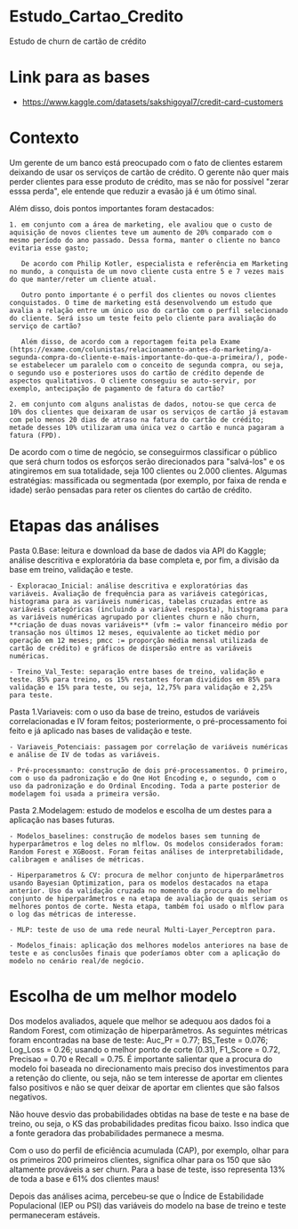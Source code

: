 # Estudo_Cartao_Credito

Estudo de churn de cartão de crédito

# Link para as bases

- https://www.kaggle.com/datasets/sakshigoyal7/credit-card-customers

# Contexto

Um gerente de um banco está preocupado com o fato de clientes estarem deixando de usar os serviços de cartão de crédito. O gerente não quer mais perder clientes para esse produto de crédito, mas se não for possível "zerar esssa perda", ele entende que reduzir a evasão já é um ótimo sinal. 

Além disso, dois pontos importantes foram destacados: 
    
    1. em conjunto com a área de marketing, ele avaliou que o custo de aquisição de novos clientes teve um aumento de 20% comparado com o mesmo período do ano passado. Dessa forma, manter o cliente no banco evitaria esse gasto;
       
       De acordo com Philip Kotler, especialista e referência em Marketing no mundo, a conquista de um novo cliente custa entre 5 e 7 vezes mais do que manter/reter um cliente atual.

       Outro ponto importante é o perfil dos clientes ou novos clientes conquistados. O time de marketing está desenvolvendo um estudo que avalia a relação entre um único uso do cartão com o perfil selecionado do cliente. Será isso um teste feito pelo cliente para avaliação do serviço de cartão? 
       
       Além disso, de acordo com a reportagem feita pela Exame (https://exame.com/colunistas/relacionamento-antes-do-marketing/a-segunda-compra-do-cliente-e-mais-importante-do-que-a-primeira/), pode-se estabelecer um paralelo com o conceito de segunda compra, ou seja, o segundo uso e posteriores usos do cartão de crédito depende de aspectos qualitativos. O cliente conseguiu se auto-servir, por exemplo, antecipação de pagamento de fatura do cartão?
    
    2. em conjunto com alguns analistas de dados, notou-se que cerca de 10% dos clientes que deixaram de usar os serviços de cartão já estavam com pelo menos 20 dias de atraso na fatura do cartão de crédito; metade desses 10% utilizaram uma única vez o cartão e nunca pagaram a fatura (FPD).

De acordo com o time de negócio, se conseguirmos classificar o público que será churn todos os esforços serão direcionados para "salvá-los" e os atingiremos em sua totalidade, seja 100 clientes ou 2.000 clientes. Algumas estratégias: massificada ou segmentada (por exemplo, por faixa de renda e idade) serão pensadas para reter os clientes do cartão de crédito.

# Etapas das análises

Pasta 0.Base: leitura e download da base de dados via API do Kaggle; análise descritiva e exploratória da base completa e, por fim, a divisão da base em treino, validação e teste.
    
    - Exploracao_Inicial: análise descritiva e exploratórias das variáveis. Avaliação de frequência para as variáveis categóricas, histograma para as variáveis numéricas, tabelas cruzadas entre as variáveis categóricas (incluindo a variável resposta), histograma para as variáveis numéricas agrupado por clientes churn e não churn, **criação de duas novas variáveis** (vfm := valor financeiro médio por transação nos últimos 12 meses, equivalente ao ticket médio por operação em 12 meses; pmcc := proporção média mensal utilizada de cartão de crédito) e gráficos de dispersão entre as variáveis numéricas.

    - Treino_Val_Teste: separação entre bases de treino, validação e teste. 85% para treino, os 15% restantes foram divididos em 85% para validação e 15% para teste, ou seja, 12,75% para validação e 2,25% para teste.

Pasta 1.Variaveis: com o uso da base de treino, estudos de variáveis correlacionadas e IV foram feitos; posteriormente, o pré-processamento foi feito e já aplicado nas bases de validação e teste.

    - Variaveis_Potenciais: passagem por correlação de variáveis numéricas e análise de IV de todas as variáveis.

    - Pré-processmanto: construção de dois pré-processamentos. O primeiro, com o uso da padronização e do One Hot Encoding e, o segundo, com o uso da padronização e do Ordinal Encoding. Toda a parte posterior de modelagem foi usada a primeira versão.

Pasta 2.Modelagem: estudo de modelos e escolha de um destes para a aplicação nas bases futuras.

    - Modelos_baselines: construção de modelos bases sem tunning de hyperparâmetros e log deles no mlflow. Os modelos considerados foram: Random Forest e XGBoost. Foram feitas análises de interpretabilidade, calibragem e análises de métricas.

    - Hiperparametros & CV: procura de melhor conjunto de hiperparâmetros usando Bayesian Optimization, para os modelos destacados na etapa anterior. Uso da validação cruzada no momento da procura do melhor conjunto de hiperparâmetros e na etapa de avaliação de quais seriam os melhores pontos de corte. Nesta etapa, também foi usado o mlflow para o log das métricas de interesse.

    - MLP: teste de uso de uma rede neural Multi-Layer_Perceptron para.

    - Modelos_finais: aplicação dos melhores modelos anteriores na base de teste e as conclusões finais que poderíamos obter com a aplicação do modelo no cenário real/de negócio.

# Escolha de um melhor modelo

Dos modelos avaliados, aquele que melhor se adequou aos dados foi a Random Forest, com otimização de hiperparâmetros. As seguintes métricas foram encontradas na base de teste: Auc_Pr = 0.77; BS_Teste = 0.076; Log_Loss = 0.26; usando o melhor ponto de corte (0.31), F1_Score = 0.72, Precisao = 0.70 e Recall = 0.75. É importante salientar que a procura do modelo foi baseada no direcionamento mais preciso dos investimentos para a retenção do cliente, ou seja, não se tem interesse de aportar em clientes falso positivos e não se quer deixar de aportar em clientes que são falsos negativos.

Não houve desvio das probabilidades obtidas na base de teste e na base de treino, ou seja, o KS das probabilidades preditas ficou baixo. Isso indica que a fonte geradora das probabilidades permanece a mesma.

Com o uso do perfil de eficiência acumulada (CAP), por exemplo, olhar para os primeiros 200 primeiros clientes, significa olhar para os 150 que são altamente prováveis a ser churn. Para a base de teste, isso representa 13% de toda a base e 61% dos clientes maus!

Depois das análises acima, percebeu-se que o Índice de Estabilidade Populacional (IEP ou PSI) das variáveis do modelo na base de treino e teste permaneceram estáveis.